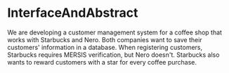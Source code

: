 # InterfaceAndAbstract
We are developing a customer management system for a coffee shop that works with Starbucks and Nero. Both companies want to save their customers' information in a database. When registering customers, Starbucks requires MERSIS verification, but Nero doesn't. Starbucks also wants to reward customers with a star for every coffee purchase.
